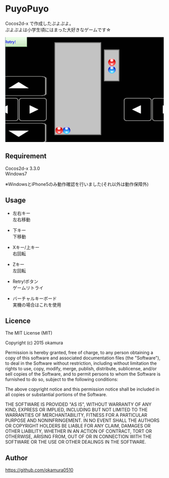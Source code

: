 # PuyoPuyo

Cocos2d-x で作成したぷよぷよ。  
ぷよぷよは小学生頃にはまった大好きなゲームです☆  

![demo](https://github.com/okamura0510/PuyoPuyo/blob/master/demo.gif)

## Requirement

Cocos2d-x 3.3.0  
Windows7  
  
※WindowsとiPhone5のみ動作確認を行いました(それ以外は動作保障外) 

## Usage

* 左右キー  
左右移動

* 下キー  
下移動

* Xキー/上キー  
右回転

* Zキー  
左回転

* Retry!ボタン  
ゲームリトライ

* バーチャルキーボード  
実機の場合はこれを使用

## Licence

The MIT License (MIT)  
  
Copyright (c) 2015 okamura  
  
Permission is hereby granted, free of charge, to any person obtaining a copy
of this software and associated documentation files (the "Software"), to deal
in the Software without restriction, including without limitation the rights
to use, copy, modify, merge, publish, distribute, sublicense, and/or sell
copies of the Software, and to permit persons to whom the Software is
furnished to do so, subject to the following conditions:  
  
The above copyright notice and this permission notice shall be included in all
copies or substantial portions of the Software.  
  
THE SOFTWARE IS PROVIDED "AS IS", WITHOUT WARRANTY OF ANY KIND, EXPRESS OR
IMPLIED, INCLUDING BUT NOT LIMITED TO THE WARRANTIES OF MERCHANTABILITY,
FITNESS FOR A PARTICULAR PURPOSE AND NONINFRINGEMENT. IN NO EVENT SHALL THE
AUTHORS OR COPYRIGHT HOLDERS BE LIABLE FOR ANY CLAIM, DAMAGES OR OTHER
LIABILITY, WHETHER IN AN ACTION OF CONTRACT, TORT OR OTHERWISE, ARISING FROM,
OUT OF OR IN CONNECTION WITH THE SOFTWARE OR THE USE OR OTHER DEALINGS IN THE
SOFTWARE.

## Author

https://github.com/okamura0510
